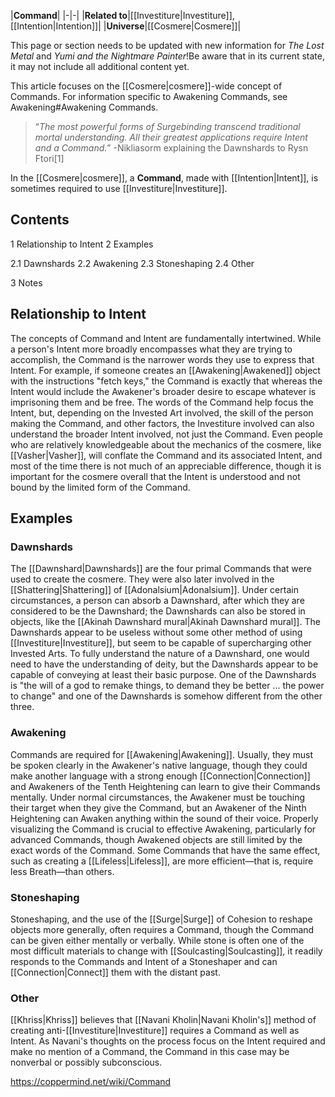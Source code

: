 |**Command**|
|-|-|
|**Related to**|[[Investiture\|Investiture]], [[Intention\|Intention]]|
|**Universe**|[[Cosmere\|Cosmere]]|

This page or section needs to be updated with new information for *The Lost Metal* and *Yumi and the Nightmare Painter*!Be aware that in its current state, it may not include all additional content yet.

This article focuses on the [[Cosmere\|cosmere]]-wide concept of Commands. For information specific to Awakening Commands, see Awakening#Awakening Commands.
>“*The most powerful forms of Surgebinding transcend traditional mortal understanding. All their greatest applications require Intent and a Command.*”
\-Nikliasorm explaining the Dawnshards to Rysn Ftori[1]


In the [[Cosmere\|cosmere]], a **Command**, made with [[Intention\|Intent]], is sometimes required to use [[Investiture\|Investiture]].

## Contents

1 Relationship to Intent
2 Examples

2.1 Dawnshards
2.2 Awakening
2.3 Stoneshaping
2.4 Other


3 Notes


## Relationship to Intent
The concepts of Command and Intent are fundamentally intertwined. While a person's Intent more broadly encompasses what they are trying to accomplish, the Command is the narrower words they use to express that Intent. For example, if someone creates an [[Awakening\|Awakened]] object with the instructions "fetch keys," the Command is exactly that whereas the Intent would include the Awakener's broader desire to escape whatever is imprisoning them and be free. The words of the Command help focus the Intent, but, depending on the Invested Art involved, the skill of the person making the Command, and other factors, the Investiture involved can also understand the broader Intent involved, not just the Command. Even people who are relatively knowledgeable about the mechanics of the cosmere, like [[Vasher\|Vasher]], will conflate the Command and its associated Intent, and most of the time there is not much of an appreciable difference, though it is important for the cosmere overall that the Intent is understood and not bound by the limited form of the Command.

## Examples
### Dawnshards
The [[Dawnshard\|Dawnshards]] are the four primal Commands that were used to create the cosmere. They were also later involved in the [[Shattering\|Shattering]] of [[Adonalsium\|Adonalsium]]. Under certain circumstances, a person can absorb a Dawnshard, after which they are considered to be the Dawnshard; the Dawnshards can also be stored in objects, like the [[Akinah Dawnshard mural\|Akinah Dawnshard mural]]. The Dawnshards appear to be useless without some other method of using [[Investiture\|Investiture]], but seem to be capable of supercharging other Invested Arts. To fully understand the nature of a Dawnshard, one would need to have the understanding of deity, but the Dawnshards appear to be capable of conveying at least their basic purpose. One of the Dawnshards is "the will of a god to remake things, to demand they be better ... the power to change" and one of the Dawnshards is somehow different from the other three.

### Awakening
Commands are required for [[Awakening\|Awakening]]. Usually, they must be spoken clearly in the Awakener's native language, though they could make another language with a strong enough [[Connection\|Connection]] and Awakeners of the Tenth Heightening can learn to give their Commands mentally. Under normal circumstances, the Awakener must be touching their target when they give the Command, but an Awakener of the Ninth Heightening can Awaken anything within the sound of their voice. Properly visualizing the Command is crucial to effective Awakening, particularly for advanced Commands, though Awakened objects are still limited by the exact words of the Command. Some Commands that have the same effect, such as creating a [[Lifeless\|Lifeless]], are more efficient—that is, require less Breath—than others.

### Stoneshaping
Stoneshaping, and the use of the [[Surge\|Surge]] of Cohesion to reshape objects more generally, often requires a Command, though the Command can be given either mentally or verbally. While stone is often one of the most difficult materials to change with [[Soulcasting\|Soulcasting]], it readily responds to the Commands and Intent of a Stoneshaper and can [[Connection\|Connect]] them with the distant past.

### Other
[[Khriss\|Khriss]] believes that [[Navani Kholin\|Navani Kholin's]] method of creating anti-[[Investiture\|Investiture]] requires a Command as well as Intent. As Navani's thoughts on the process focus on the Intent required and make no mention of a Command, the Command in this case may be nonverbal or possibly subconscious.



https://coppermind.net/wiki/Command